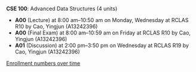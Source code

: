 **CSE 100**: Advanced Data Structures (4 units)

- **A00** (Lecture) at 8:00 am–10:50 am on Monday, Wednesday at RCLAS R10 by Cao, Yingjun (A13242396)
- **A00** (Final Exam) at 8:00 am–10:59 am on Friday at RCLAS R10 by Cao, Yingjun (A13242396)
- **A01** (Discussion) at 2:00 pm–3:50 pm on Wednesday at RCLAS R19 by Cao, Yingjun (A13242396)

[Enrollment numbers over time](./CSE100.tsv)
